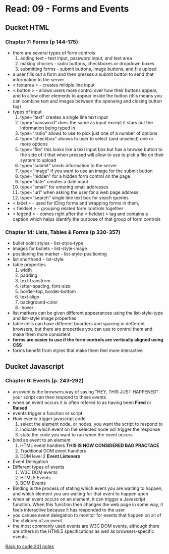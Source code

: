 # Read: 09 - Forms and Events

## Ducket HTML

### Chapter 7: Forms (p 144-175)

- there are several types of form controls
  1. adding text - text input, password input, and text area
  1. making choices - radio buttons, checkboxes or dropdown boxes
  1. submitting forms - submit buttons, image buttons, and file upload
- a user fills out a form and then presses a submit button to send that information to the server
- < textarea > - creates miltiple line input
- < button > - allows users more control over how their buttons appear, and to allow other elements to appear inside the button (this means you can combine text and images between the openeing and closing button tag)
- types of input
  1. type="text" creates a single line text input
  1. type="password" does the same as input except it stars out the information being typed in
  1. type="radio" allows to use to pick just one of a number of options
  1. type="checkbox" aloows to user to select (and unselect) one or more options
  1. type="file" this looks like a text input box but has a browse button to the side of it that when pressed will allow to use to pick a file on their system to upload
  1. type="submit" sends information to the server
  1. type="image" if you want to use an image for the submit button
  1. type="hidden" for a hidden form control on the page
  1. type="date" creates a date input
  1. type="email" for entering email addresses
  1. type="url" when asking the user for a web page address
  1. type="search" single line text box for seach queries
- < label > - used for IDing forms and wrapping forms in them,
- < fieldset > - grouping related form controls together
- < legend > - comes right after the < fieldset > tag and contains a caption which helps identify the purpose of that group of form controls

### Chapter 14: Lists, Tables & Forms (p 330-357)

- bullet point styles - list-style-type
- images for bullets - list-style-image
- positioning the marker - list-style-positioning
- list shorthand - list-style
- table properties
  1. width
  1. padding
  1. text-transform
  1. letter-spacing, font-size
  1. border-top, border-bottom
  1. text align
  1. background-color
  1. :hover
- list markers can be given different appearances using the list-style-type and list-style image properties
- table cells can have different boarders and spacing in defferent browsers, but there are properties you can use to control them and make them more consistent
- **forms are easier to use if the form controls are vertically aligned using CSS**
- forms benefit from styles that make them feel more interactive

## Ducket Javascript

### Chapter 6: Events (p. 243-292)

- an event is the browsers way of saying "HEY, THIS JUST HAPPENED" your script can then respond to these events
- when an event occurs it is often refered to as having been **Fired** or **Raised**
- events trigger a function or script.
- How events trigger javascript code
  1. select the element node, or nodes, you want the script to respond to
  1. indicate which event on the selected node will trigger the response
  1. state the code you want to run when the event occurs
- bind an event to an element
  1. HTML event handlers **THIS IS NOW CONSIDERED BAD PRACTACE**
  1. Traditional DOM event handlers
  1. DOM level 2 **Event Listeners**
- Event Delegation
- Different types of events
  1. W3C DOM events
  1. HTML5 Events
  1. BOM Events
- Binding is the process of stating which event you are waiting to happen, and which element you are waiting for that event to happen upon
- when an event occurs on an element, it can trigger a Javascript function. When this function then changes the web page in some way, it feels interactive because it has responded to the user
- you canuse event delegation to monitor for events that happen on all of the children of an event
- the most commonly used events are W3C DOM events, although there are others in the HTML5 specifications as well as browsers-specific events.

[Back to code 201 notes](201.md)